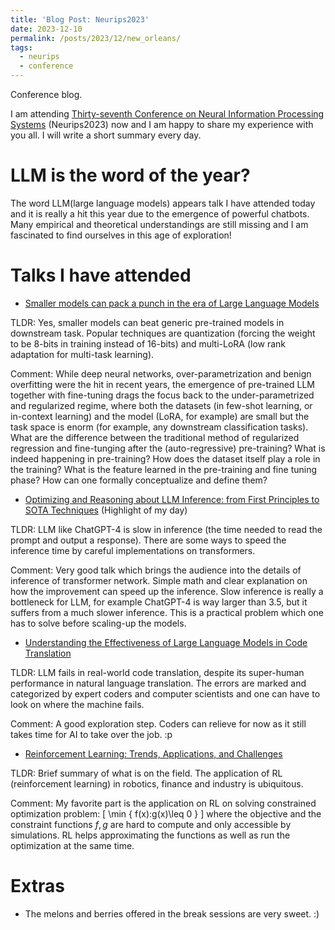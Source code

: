 ```yaml
---
title: 'Blog Post: Neurips2023'
date: 2023-12-10
permalink: /posts/2023/12/new_orleans/
tags:
  - neurips
  - conference
---
```


Conference blog.

I am attending [Thirty-seventh Conference on Neural Information Processing Systems](https://neurips.cc/virtual/2023/calendar) (Neurips2023) now and I am happy to share my experience with you all. I will write a short summary every day.

# LLM is the word of the year?
The word LLM(large language models) appears talk I have attended today and it is really a hit this year due to the emergence of powerful chatbots. Many empirical and theoretical understandings are still missing and I am fascinated to find ourselves in this age of exploration!


Talks I have attended
======
* [Smaller models can pack a punch in the era of Large Language Models](https://neurips.cc/Expo/Conferences/2023/talk%20panel/78244)

TLDR: Yes, smaller models can beat generic pre-trained models in downstream task. Popular techniques are quantization (forcing the weight to be 8-bits in training instead of 16-bits) and multi-LoRA (low rank adaptation for multi-task learning).

Comment: While deep neural networks, over-parametrization and benign overfitting were the hit in recent years, the emergence of pre-trained LLM together with fine-tuning drags the focus back to the under-parametrized and regularized regime, where both the datasets (in few-shot learning, or in-context learning) and the model (LoRA, for example) are small but the task space is enorm (for example, any downstream classification tasks). What are the difference between the traditional method of regularized regression and fine-tunging after the (auto-regressive) pre-training? What is indeed happening in pre-training? How does the dataset itself play a role in the training? What is the feature learned in the pre-training and fine tuning phase? How can one formally conceptualize and define them?

* [Optimizing and Reasoning about LLM Inference: from First Principles to SOTA Techniques](https://neurips.cc/Expo/Conferences/2023/talk%20panel/78245) (Highlight of my day)

TLDR: LLM like ChatGPT-4 is slow in inference (the time needed to read the prompt and output a response). There are some ways to speed the inference time by careful implementations on transformers. 

Comment: Very good talk which brings the audience into the details of inference of transformer network. Simple math and clear explanation on how the improvement can speed up the inference. Slow inference is really a bottleneck for LLM, for example ChatGPT-4 is way larger than 3.5, but it suffers from a much slower inference. This is a practical problem which one has to solve before scaling-up the models.

* [Understanding the Effectiveness of Large Language Models in Code Translation](https://neurips.cc/Expo/Conferences/2023/talk%20panel/78249)

TLDR: LLM fails in real-world code translation, despite its super-human performance in natural language translation. The errors are marked and categorized by expert coders and computer scientists and one can have to look on where the machine fails.

Comment: A good exploration step. Coders can relieve for now as it still takes time for AI to take over the job. :p  

* [Reinforcement Learning: Trends, Applications, and Challenges](https://neurips.cc/Expo/Conferences/2023/talk%20panel/78250)

TLDR: Brief summary of what is on the field. The application of RL (reinforcement learning) in robotics, finance and industry is ubiquitous.

Comment: My favorite part is the application on RL on solving constrained optimization problem:
\[ \min \{  f(x):g(x)\leq 0  \}  \] 
where the objective and the constraint functions $f,g$ are hard to compute and only accessible by simulations. RL helps approximating the functions as well as run the optimization at the same time.

Extras
======
* The melons and berries offered in the break sessions are very sweet. :)
